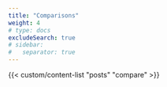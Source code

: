 ```yaml
---
title: "Comparisons"
weight: 4
# type: docs
excludeSearch: true
# sidebar:
#   separator: true
---
```


{{< custom/content-list "posts" "compare" >}}
